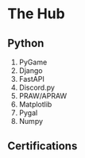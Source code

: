 # The Hub

## Python

1. PyGame
2. Django
3. FastAPI
4. Discord.py
5. PRAW/APRAW
6. Matplotlib
7. Pygal
8. Numpy


## Certifications
